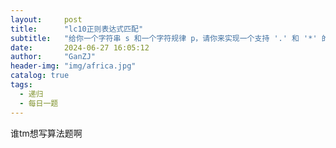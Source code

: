 ```yaml
---
layout:     post
title:      "lc10正则表达式匹配"
subtitle:   "给你一个字符串 s 和一个字符规律 p，请你来实现一个支持 '.' 和 '*' 的正则表达式匹配"
date:       2024-06-27 16:05:12
author:     "GanZJ"
header-img: "img/africa.jpg"
catalog: true
tags:
  - 递归
  - 每日一题
---
```


谁tm想写算法题啊 
